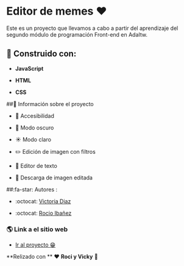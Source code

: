 # Editor de memes :heart:


Este es un proyecto que llevamos a cabo a partir del aprendizaje del segundo módulo de programación Front-end en AdaItw.

##   :wrench: Construido con:

- **JavaScript**

- **HTML**

- **CSS**

##:open_file_folder: Información sobre el proyecto

- :key: Accesibilidad

- :crescent_moon: Modo oscuro

- :sunny: Modo claro

- :pencil2: Edición de imagen con filtros

- :pencil: Editor de texto

- :floppy_disk: Descarga de imagen editada



##:fa-star: Autores :

- :octocat: [Victoria Diaz](https://github.com/diazvic)

- :octocat:  [Rocio Ibañez](https://github.com/Roci16)

### :earth_americas: Link a el sitio web

-  [Ir al proyecto :grin:](https://roci16.github.io/Proyecto-Editor-De-Meme/)



**Relizado con ** :heart: **Roci y Vicky**  :two_women_holding_hands:

